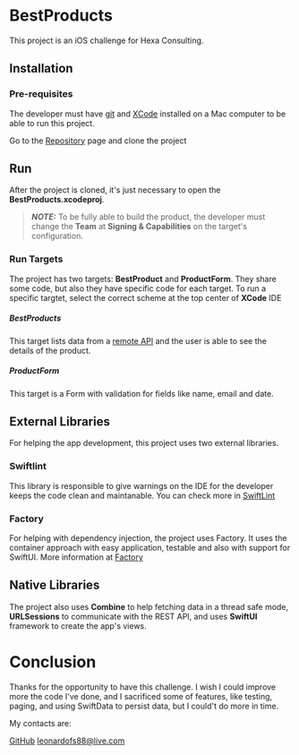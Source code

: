 # BestProducts

This project is an iOS challenge for Hexa Consulting.

## Installation

### Pre-requisites

The developer must have [git](https://git-scm.com/downloads) and [XCode](https://apps.apple.com/us/app/xcode/id497799835?mt=12/) installed on a Mac computer to be able to run this project.

Go to the [Repository](https://github.com/leonardofs88/BestProducts) page and clone the project

## Run

After the project is cloned, it's just necessary to open the **BestProducts.xcodeproj**. 

> **_NOTE:_**  To be fully able to build the product, the developer must change the **Team** at **Signing & Capabilities** on the target's configuration.

### Run Targets

The project has two targets: **BestProduct** and **ProductForm**.
They share some code, but also they have specific code for each target.
To run a specific targtet, select the correct scheme at the top center of **XCode** IDE

##### BestProducts

This target lists data from a [remote API](https://dummyjson.com/docs/products) and the user is able to see the details of the product.

##### ProductForm

This target is a Form with validation for fields like name, email and date.

## External Libraries

For helping the app development, this project uses two external libraries.

### Swiftlint

This library is responsible to give warnings on the IDE for the developer keeps the code clean and maintanable. You can check more in [SwiftLint](https://github.com/realm/SwiftLint)

### Factory

For helping with dependency injection, the project uses Factory. It uses the container approach with easy application, testable and also with support for SwiftUI. More information at [Factory](https://github.com/hmlongco/Factory)

## Native Libraries

The project also uses **Combine** to help fetching data in a thread safe mode, **URLSessions** to communicate with the REST API, and uses **SwiftUI** framework to create the app's views.

# Conclusion

Thanks for the opportunity to have this challenge. I wish I could improve more the code I've done, and I sacrificed some of features, like testing, paging, and using SwiftData to persist data, but I could't do more in time.

My contacts are:

[GitHub](https://github.com/leonardofs88/)
leonardofs88@live.com

